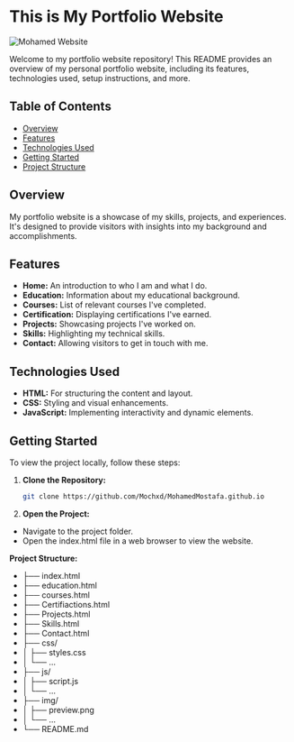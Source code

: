 # This is My Portfolio Website

![Mohamed Website](https://github.com/Mochxd/MohamedMostafa.github.io/assets/122634626/1e09344f-24e4-4952-ae1f-8a487a7dbefc)

Welcome to my portfolio website repository!
This README provides an overview of my personal portfolio website, including its features, technologies used, setup instructions, and more.

## Table of Contents

- [Overview](#overview)
- [Features](#features)
- [Technologies Used](#technologies-used)
- [Getting Started](#getting-started)
- [Project Structure](#project-structure)

## Overview

My portfolio website is a showcase of my skills, projects, and experiences. It's designed to provide visitors with insights into my background and accomplishments.

## Features

- **Home:** An introduction to who I am and what I do.
- **Education:** Information about my educational background.
- **Courses:** List of relevant courses I've completed.
- **Certification:** Displaying certifications I've earned.
- **Projects:** Showcasing projects I've worked on.
- **Skills:** Highlighting my technical skills.
- **Contact:** Allowing visitors to get in touch with me.

## Technologies Used

- **HTML:** For structuring the content and layout.
- **CSS:** Styling and visual enhancements.
- **JavaScript:** Implementing interactivity and dynamic elements.


## Getting Started

To view the project locally, follow these steps:

1. **Clone the Repository:**

   ```bash
   git clone https://github.com/Mochxd/MohamedMostafa.github.io

1. **Open the Project:**
- Navigate to the project folder.
- Open the index.html file in a web browser to view the website.


**Project Structure:**
- ├── index.html
- ├── education.html
- ├── courses.html
- ├── Certifiactions.html
- ├── Projects.html
- ├── Skills.html
- ├── Contact.html
- ├── css/
- │   ├── styles.css
- │   └── ...
- ├── js/
- │   ├── script.js
- │   └── ...
- ├── img/
- │   ├── preview.png
- │   └── ...
- └── README.md
